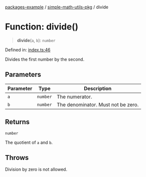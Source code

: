 [packages-example](../../README.md) / [simple-math-utils-pkg](../README.md) / divide

# Function: divide()

> **divide**(`a`, `b`): `number`

Defined in: [index.ts:46](https://github.com/typedoc2md/typedoc-plugin-markdown-examples/blob/main/examples/packages/packages/simple-math-utils/index.ts#L46)

Divides the first number by the second.

## Parameters

| Parameter | Type | Description |
| ------ | ------ | ------ |
| `a` | `number` | The numerator. |
| `b` | `number` | The denominator. Must not be zero. |

## Returns

`number`

The quotient of `a` and `b`.

## Throws

Division by zero is not allowed.
